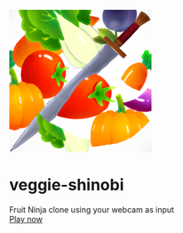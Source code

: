 ![Logo](https://raw.githubusercontent.com/ukf-milengyel/veggie-shinobi/main/images/logo.png)
# veggie-shinobi
Fruit Ninja clone using your webcam as input<br>
[Play now](https://ukf-milengyel.github.io/veggie-shinobi/)